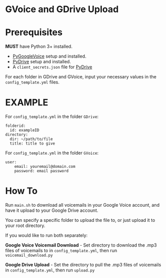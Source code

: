 # GVoice and GDrive Upload

# Prerequisites

**MUST** have Python 3+ installed.

- [PyGoogleVoice](https://github.com/pettazz/pygooglevoice) setup and installed.
- [PyDrive](https://pypi.org/project/PyDrive/) setup and installed.
- A `client_secrets.json` file for [PyDrive](https://pythonhosted.org/PyDrive/quickstart.html)

For each folder in GDrive and GVoice, input your necessary values in the `config_template.yml` files.

# EXAMPLE

For `config_template.yml` in the folder `GDrive`:
```
folderid:
  id: exampleID
directory:
  dir: ~/path/to/file
  title: title to give
```

For `config_template.yml` in the folder `GVoice`:
```
user:
    email: youremail@domain.com
    password: email password
```

# How To

Run `main.sh` to download all voicemails in your Google Voice account, and have it upload to your Google Drive account.

You can specify a specific folder to upload the file to, or just upload it to your root directory.

If you would like to run both separately:

**Google Voice Voicemail Download** - Set directory to download the .mp3 files of voicemails to in `config_template.yml`, then run `voicemail_download.py`

**Google Drive Upload** - Set the directory to pull the .mp3 files of voicemails in `config_template.yml`, then run `upload.py`
